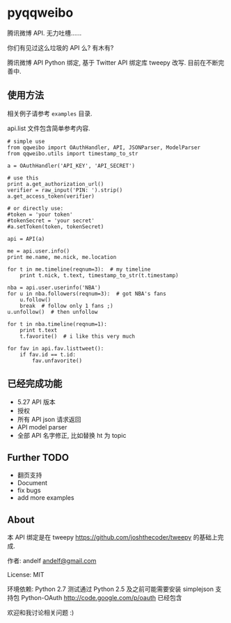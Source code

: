 pyqqweibo
=========

腾讯微博 API. 无力吐槽......

你们有见过这么垃圾的 API 么? 有木有?

腾讯微博 API Python 绑定, 基于 Twitter API 绑定库 tweepy 改写. 目前在不断完善中.

使用方法
--------

相关例子请参考 `examples` 目录.

api.list 文件包含简单参考内容.

	# simple use
	from qqweibo import OAuthHandler, API, JSONParser, ModelParser
	from qqweibo.utils import timestamp_to_str

	a = OAuthHandler('API_KEY', 'API_SECRET')

	# use this
	print a.get_authorization_url()
	verifier = raw_input('PIN: ').strip()
	a.get_access_token(verifier)

	# or directly use:
	#token = 'your token'
	#tokenSecret = 'your secret'
	#a.setToken(token, tokenSecret)

	api = API(a)

	me = api.user.info()
	print me.name, me.nick, me.location

	for t in me.timeline(reqnum=3):  # my timeline
		print t.nick, t.text, timestamp_to_str(t.timestamp)

	nba = api.user.userinfo('NBA')
	for u in nba.followers(reqnum=3):  # got NBA's fans
		u.follow()
		break  # follow only 1 fans ;)
	u.unfollow()  # then unfollow

	for t in nba.timeline(reqnum=1):
		print t.text
		t.favorite()  # i like this very much

	for fav in api.fav.listtweet():
		if fav.id == t.id:
			fav.unfavorite()


已经完成功能
------------

* 5.27 API 版本
* 授权
* 所有 API json 请求返回
* API model parser
* 全部 API 名字修正, 比如替换 ht 为 topic

Further TODO
------------

* 翻页支持
* Document
* fix bugs
* add more examples

About
-----

本 API 绑定是在 tweepy <https://github.com/joshthecoder/tweepy> 的基础上完成.

作者: andelf <andelf@gmail.com>

License: MIT

环境依赖:
	Python 2.7 测试通过
	Python 2.5 及之前可能需要安装 simplejson 支持包
	Python-OAuth <http://code.google.com/p/oauth> 已经包含

欢迎和我讨论相关问题 :)
